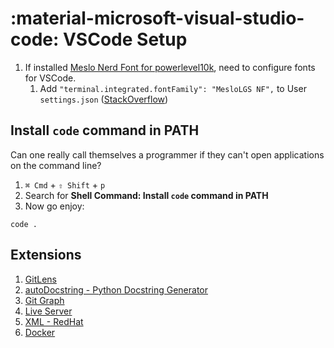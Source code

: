 # :material-microsoft-visual-studio-code: VSCode Setup

1. If installed [Meslo Nerd Font for powerlevel10k](https://github.com/romkatv/powerlevel10k?tab=readme-ov-file#meslo-nerd-font-patched-for-powerlevel10k), need to configure fonts for VSCode.
    1. Add `"terminal.integrated.fontFamily": "MesloLGS NF",` to User `settings.json` ([StackOverflow](https://stackoverflow.com/questions/41574169/how-do-i-use-the-meslo-font-for-visual-studio-code))

## Install `code` command in PATH

Can one really call themselves a programmer if they can't open applications on the command line?

1. `⌘ Cmd` + `⇧ Shift` + `p`
2. Search for **Shell Command: Install `code` command in PATH**
3. Now go enjoy:

```{ .console .copy }
code .
```

## Extensions

1. [GitLens](https://marketplace.visualstudio.com/items?itemName=eamodio.gitlens)
2. [autoDocstring - Python Docstring Generator](https://marketplace.visualstudio.com/items?itemName=njpwerner.autodocstring)
3. [Git Graph](https://marketplace.visualstudio.com/items?itemName=mhutchie.git-graph)
4. [Live Server](https://marketplace.visualstudio.com/items?itemName=ritwickdey.LiveServer)
5. [XML - RedHat](https://marketplace.visualstudio.com/items?itemName=redhat.vscode-xml)
6. [Docker](https://marketplace.visualstudio.com/items?itemName=ms-azuretools.vscode-docker)